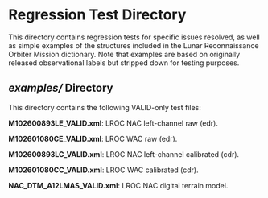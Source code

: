 # Regression Test Directory

This directory contains regression tests for specific issues resolved, as
well as simple examples of the structures included in the Lunar Reconnaissance
Orbiter Mission dictionary. Note that examples are based on originally released 
observational labels but stripped down for testing purposes.

## *examples/* Directory

This directory contains the following VALID-only test files:
  
**M102600893LE_VALID.xml**:  LROC NAC left-channel raw (edr).
  
**M102601080CE_VALID.xml**:  LROC WAC raw (edr).
  
**M102600893LC_VALID.xml**:  LROC NAC left-channel calibrated (cdr).
  
**M102601080CC_VALID.xml**:  LROC WAC calibrated (cdr).
  
**NAC_DTM_A12LMAS_VALID.xml**:  LROC NAC digital terrain model.
